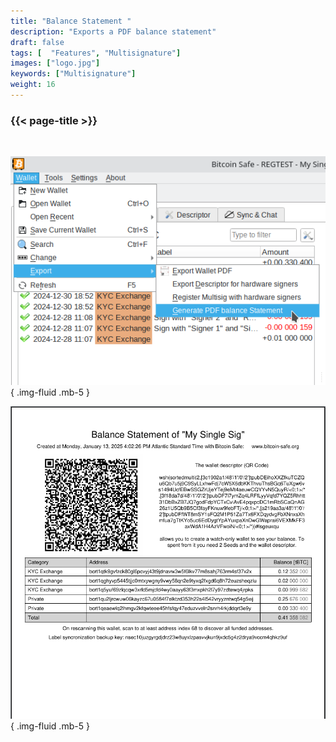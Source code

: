 ```yaml
---
title: "Balance Statement "
description: "Exports a PDF balance statement"
draft: false
tags: [  "Features", "Multisignature"]
images: ["logo.jpg"]
keywords: ["Multisignature"]
weight: 16
---
```


### {{< page-title >}} 
<!-- {{< page-description >}}  -->

<br>



![lick export](step1.png)
{ .img-fluid .mb-5 }

![lick export](page.png)
{ .img-fluid .mb-5 }

